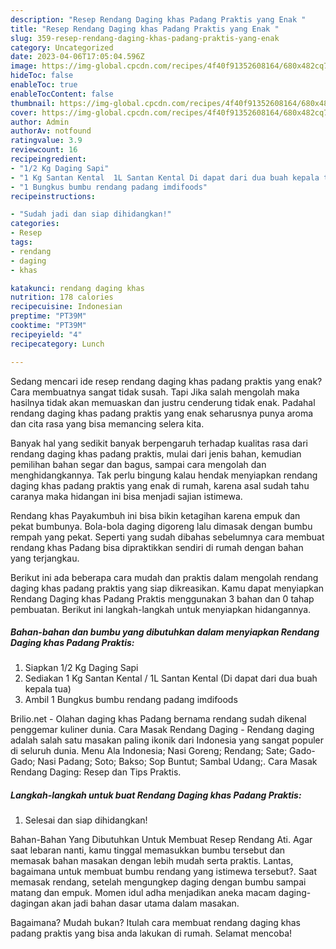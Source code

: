 ```yaml
---
description: "Resep Rendang Daging khas Padang Praktis yang Enak "
title: "Resep Rendang Daging khas Padang Praktis yang Enak "
slug: 359-resep-rendang-daging-khas-padang-praktis-yang-enak
category: Uncategorized
date: 2023-04-06T17:05:04.596Z
image: https://img-global.cpcdn.com/recipes/4f40f91352608164/680x482cq70/rendang-daging-khas-padang-praktis-foto-resep-utama.jpg
hideToc: false
enableToc: true
enableTocContent: false
thumbnail: https://img-global.cpcdn.com/recipes/4f40f91352608164/680x482cq70/rendang-daging-khas-padang-praktis-foto-resep-utama.jpg
cover: https://img-global.cpcdn.com/recipes/4f40f91352608164/680x482cq70/rendang-daging-khas-padang-praktis-foto-resep-utama.jpg
author: Admin
authorAv: notfound
ratingvalue: 3.9
reviewcount: 16
recipeingredient:
- "1/2 Kg Daging Sapi"
- "1 Kg Santan Kental  1L Santan Kental Di dapat dari dua buah kepala tua"
- "1 Bungkus bumbu rendang padang imdifoods"
recipeinstructions:

- "Sudah jadi dan siap dihidangkan!"
categories:
- Resep
tags:
- rendang
- daging
- khas

katakunci: rendang daging khas 
nutrition: 178 calories
recipecuisine: Indonesian
preptime: "PT39M"
cooktime: "PT39M"
recipeyield: "4"
recipecategory: Lunch

---
```



Sedang mencari ide resep rendang daging khas padang praktis yang enak? Cara membuatnya sangat tidak susah. Tapi Jika salah mengolah maka hasilnya tidak akan memuaskan dan justru cenderung tidak enak. Padahal rendang daging khas padang praktis yang enak seharusnya punya aroma dan cita rasa yang bisa memancing selera kita.


Banyak hal yang sedikit banyak berpengaruh terhadap kualitas rasa dari rendang daging khas padang praktis, mulai dari jenis bahan, kemudian pemilihan bahan segar dan bagus, sampai cara mengolah dan menghidangkannya. Tak perlu bingung kalau hendak menyiapkan rendang daging khas padang praktis yang enak di rumah, karena asal sudah tahu caranya maka hidangan ini bisa menjadi sajian istimewa.

Rendang khas Payakumbuh ini bisa bikin ketagihan karena empuk dan pekat bumbunya. Bola-bola daging digoreng lalu dimasak dengan bumbu rempah yang pekat. Seperti yang sudah dibahas sebelumnya cara membuat rendang khas Padang bisa dipraktikkan sendiri di rumah dengan bahan yang terjangkau.


Berikut ini ada beberapa cara mudah dan praktis dalam mengolah rendang daging khas padang praktis yang siap dikreasikan. Kamu dapat menyiapkan Rendang Daging khas Padang Praktis menggunakan 3 bahan dan 0 tahap pembuatan. Berikut ini langkah-langkah untuk menyiapkan hidangannya.

<!--inarticleads1-->

##### Bahan-bahan dan bumbu yang dibutuhkan dalam menyiapkan Rendang Daging khas Padang Praktis:

1. Siapkan 1/2 Kg Daging Sapi
1. Sediakan 1 Kg Santan Kental / 1L Santan Kental (Di dapat dari dua buah kepala tua)
1. Ambil 1 Bungkus bumbu rendang padang imdifoods


Brilio.net - Olahan daging khas Padang bernama rendang sudah dikenal penggemar kuliner dunia. Cara Masak Rendang Daging - Rendang daging adalah salah satu masakan paling ikonik dari Indonesia yang sangat populer di seluruh dunia. Menu Ala Indonesia; Nasi Goreng; Rendang; Sate; Gado-Gado; Nasi Padang; Soto; Bakso; Sop Buntut; Sambal Udang;. Cara Masak Rendang Daging: Resep dan Tips Praktis. 

<!--inarticleads2-->

##### Langkah-langkah untuk buat Rendang Daging khas Padang Praktis:


1. Selesai dan siap dihidangkan!

Bahan-Bahan Yang Dibutuhkan Untuk Membuat Resep Rendang Ati. Agar saat lebaran nanti, kamu tinggal memasukkan bumbu tersebut dan memasak bahan masakan dengan lebih mudah serta praktis. Lantas, bagaimana untuk membuat bumbu rendang yang istimewa tersebut?. Saat memasak rendang, setelah mengungkep daging dengan bumbu sampai matang dan empuk. Momen idul adha menjadikan aneka macam daging-dagingan akan jadi bahan dasar utama dalam masakan. 

Bagaimana? Mudah bukan? Itulah cara membuat rendang daging khas padang praktis yang bisa anda lakukan di rumah. Selamat mencoba!
